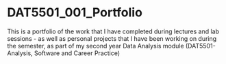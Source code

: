 # DAT5501_001_Portfolio
This is a portfolio of the work that I have completed during lectures and lab sessions - as well as personal projects that I have been working on during the semester, as part of my second year Data Analysis module (DAT5501- Analysis, Software and Career Practice)
